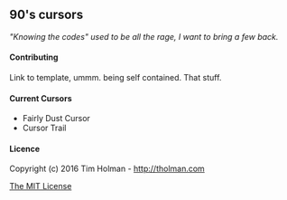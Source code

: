 ## 90's cursors
_"Knowing the codes" used to be all the rage, I want to bring a few back._



#### Contributing
Link to template, ummm. being self contained. That stuff.

#### Current Cursors
- Fairly Dust Cursor
- Cursor Trail

#### Licence

Copyright (c) 2016 Tim Holman - http://tholman.com

[The MIT License](https://github.com/tholman/90s-cursors/blob/master/license.md)
